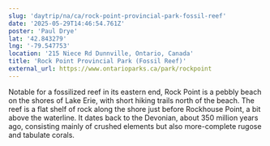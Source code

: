 ```yaml
---
slug: 'daytrip/na/ca/rock-point-provincial-park-fossil-reef'
date: '2025-05-29T14:46:54.761Z'
poster: 'Paul Drye'
lat: '42.843279'
lng: '-79.547753'
location: '215 Niece Rd Dunnville, Ontario, Canada'
title: 'Rock Point Provincial Park (Fossil Reef)'
external_url: https://www.ontarioparks.ca/park/rockpoint
---
```

Notable for a fossilized reef in its eastern end, Rock Point is a pebbly beach on the shores of Lake Erie, with short hiking trails north of the beach. The reef is a flat shelf of rock along the shore just before Rockhouse Point, a bit above the waterline. It dates back to the Devonian, about 350 million years ago, consisting mainly of crushed elements but also more-complete rugose and tabulate corals.